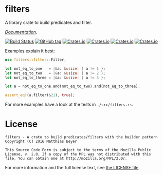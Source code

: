 # filters

A library crate to build predicates and filter.

[_Documentation_](https://matthiasbeyer.github.io/filters/).

[![Build Status](https://travis-ci.org/matthiasbeyer/filters.svg?branch=master)](https://travis-ci.org/matthiasbeyer/filters)
[![GitHub tag](https://img.shields.io/github/tag/matthiasbeyer/filters.svg?maxAge=2592000)]()
[![Crates.io](https://img.shields.io/crates/v/filters.svg?maxAge=2592000)]()
[![Crates.io](https://img.shields.io/crates/d/filters.svg?maxAge=2592000)]()
[![Crates.io](https://img.shields.io/crates/dv/filters.svg?maxAge=2592000)]()
[![Crates.io](https://img.shields.io/crates/l/filters.svg?maxAge=2592000)]()

Examples explain it best:

```rust
use filters::filter::Filter;

let not_eq_to_one   = |&a: &usize| { a != 1 };
let not_eq_to_two   = |&a: &usize| { a != 2 };
let not_eq_to_three = |&a: &usize| { a != 3 };

let a = not_eq_to_one.and(not_eq_to_two).and(not_eq_to_three);

assert_eq!(a.filter(&21), true);
```

For more examples have a look at the tests in `./src/filters.rs`.

# License

    filters - A crate to build predicates/filters with the builder pattern
    Copyright (C) 2016 Matthias Beyer

    This Source Code Form is subject to the terms of the Mozilla Public
    License, v. 2.0. If a copy of the MPL was not distributed with this
    file, You can obtain one at http://mozilla.org/MPL/2.0/.

For more information and the full license text, see
[the LICENSE file](./LICENSE).
